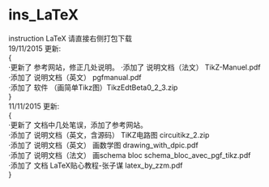 # ins_LaTeX
instruction LaTeX
请直接右侧打包下载  
19/11/2015 更新:  
  {  
  ·更新了 参考网站，修正几处说明。
  ·添加了 说明文档（法文） TikZ-Manuel.pdf  
  ·添加了 说明文档（英文） pgfmanual.pdf  
  ·添加了 软件 （画简单Tikz图）TikzEdtBeta0_2_3.zip  
  }  
11/11/2015 更新:   
  {  
  ·更新了 文档中几处笔误，添加了参考网站。  
  ·添加了 说明文档（英文，含源码） TiKZ电路图 circuitikz_2.zip   
  ·添加了 说明文档（英文） 画数学图 drawing_with_dpic.pdf  
  ·添加了 说明文档（法文） 画schema bloc schema_bloc_avec_pgf_tikz.pdf  
  ·添加了 文档 LaTeX贴心教程-张子谋 latex_by_zzm.pdf  
  }
